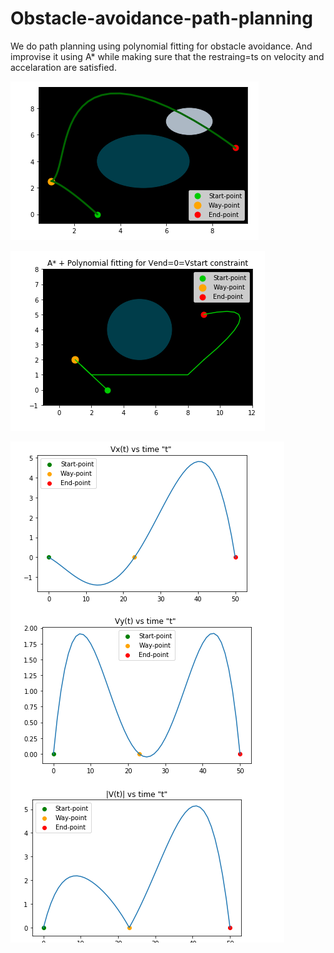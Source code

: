 # Obstacle-avoidance-path-planning
We do path planning using polynomial fitting for obstacle avoidance. And improvise it using A* while making sure that the restraing=ts on velocity and accelaration are satisfied.


![obstacle avoidance](https://github.com/amarthyasasi/Obstacle-avoidance-path-planning/blob/master/obstacle%20avoidance.png)


![obstacle avoidance_a_star](https://github.com/amarthyasasi/Obstacle-avoidance-path-planning/blob/master/a_star.png)



![velo profile](https://github.com/amarthyasasi/Obstacle-avoidance-path-planning/blob/master/velo.png)


